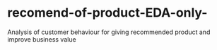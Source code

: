 # recomend-of-product-EDA-only-
Analysis of customer behaviour for giving recommended product and improve business value

